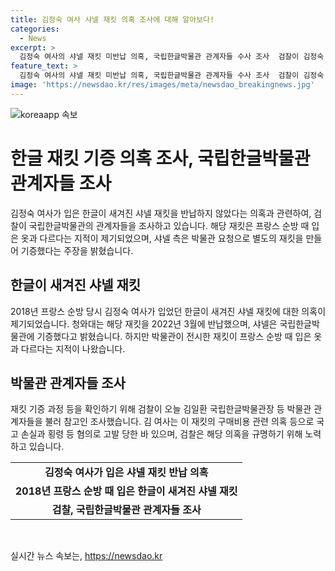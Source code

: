 ```yaml
---
title: 김정숙 여사 샤넬 재킷 의혹 조사에 대해 알아보다!
categories:
  - News
excerpt: >
  김정숙 여사의 샤넬 재킷 미반납 의혹, 국립한글박물관 관계자들 수사 조사  검찰이 김정숙 여사가 입었던 샤넬 재킷을 반납하지 않았다는 의혹을 조사 중이다. 청와대는 반납했고, 샤넬은 국립한글박물관에 기증했다고 주장했지만 박물관 관계자들이 조사를 받았다. 검찰은 김일환 국립한글박물관장 등을 참고인 조사하고, 김 여사는 구매비용 관련 의혹 등으로 고발 당한 상태.
feature_text: >
  김정숙 여사의 샤넬 재킷 미반납 의혹, 국립한글박물관 관계자들 수사 조사  검찰이 김정숙 여사가 입었던 샤넬 재킷을 반납하지 않았다는 의혹을 조사 중이다. 청와대는 반납했고, 샤넬은 국립한글박물관에 기증했다고 주장했지만 박물관 관계자들이 조사를 받았다. 검찰은 김일환 국립한글박물관장 등을 참고인 조사하고, 김 여사는 구매비용 관련 의혹 등으로 고발 당한 상태.
image: 'https://newsdao.kr/res/images/meta/newsdao_breakingnews.jpg'
---
```


<p><img src="https://newsdao.kr/res/images/meta/newsdao_breakingnews.jpg" alt="koreaapp 속보" /></p>

<h1 data-ke-size="size26">한글 재킷 기증 의혹 조사, 국립한글박물관 관계자들 조사</h1>

<p data-ke-size="size16">김정숙 여사가 입은 한글이 새겨진 샤넬 재킷을 반납하지 않았다는 의혹과 관련하여, 검찰이 국립한글박물관의 관계자들을 조사하고 있습니다. 해당 재킷은 프랑스 순방 때 입은 옷과 다르다는 지적이 제기되었으며, 샤넬 측은 박물관 요청으로 별도의 재킷을 만들어 기증했다는 주장을 밝혔습니다.</p>

<h2 data-ke-size="size24">한글이 새겨진 샤넬 재킷</h2>

<p data-ke-size="size16">2018년 프랑스 순방 당시 김정숙 여사가 입었던 한글이 새겨진 샤넬 재킷에 대한 의혹이 제기되었습니다. 청와대는 해당 재킷을 2022년 3월에 반납했으며, 샤넬은 국립한글박물관에 기증했다고 밝혔습니다. 하지만 박물관이 전시한 재킷이 프랑스 순방 때 입은 옷과 다르다는 지적이 나왔습니다.</p>

<h2 data-ke-size="size24">박물관 관계자들 조사</h2>

<p data-ke-size="size16">재킷 기증 과정 등을 확인하기 위해 검찰이 오늘 김일환 국립한글박물관장 등 박물관 관계자들을 불러 참고인 조사했습니다. 김 여사는 이 재킷의 구매비용 관련 의혹 등으로 국고 손실과 횡령 등 혐의로 고발 당한 바 있으며, 검찰은 해당 의혹을 규명하기 위해 노력하고 있습니다.</p>

<table>
  <tr>
    <td style="text-align: center; height: 17px;"><b>김정숙 여사가 입은 샤넬 재킷 반납 의혹</b></td>
  </tr>
  <tr>
    <td style="text-align: center; height: 17px;"><b>2018년 프랑스 순방 때 입은 한글이 새겨진 샤넬 재킷</b></td>
  </tr>
  <tr>
    <td style="text-align: center; height: 17px;"><b>검찰, 국립한글박물관 관계자들 조사</b></td>
  </tr>
</table>

<p data-ke-size="size16">&nbsp;</p>
실시간 뉴스 속보는, <a href="https://newsdao.kr" rel="dofollow">https://newsdao.kr</a>


